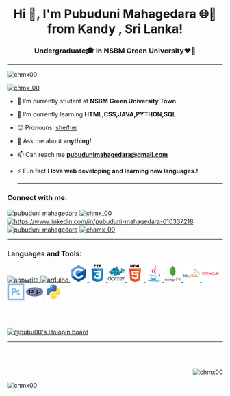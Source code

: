 <h1 align="center">Hi 👋, I'm Pubuduni Mahagedara 🌐📌 from Kandy , Sri Lanka!</h1>
<h3 align="center">Undergraduate🎓 in NSBM Green University❤🍃</h3><hr>

<p align="left"> <img src="https://komarev.com/ghpvc/?username=chmx00&label=Profile%20views&color=0e75b6&style=flat" alt="chmx00" /> </p>

<p align="left"> <a href="https://twitter.com/chmx_00" target="blank"><img src="https://img.shields.io/twitter/follow/chmx_00?logo=twitter&style=for-the-badge" alt="chmx_00" /></a> </p>

- 🔭 I’m currently student at **NSBM Green University Town**

- 🌱 I’m currently learning **HTML,CSS,JAVA,PYTHON,SQL**

- 😉 Pronouns: [she/her](she/her)

- 💬 Ask me about **anything!**

- 📫 Can reach me **pubudunimahagedara@gmail.com**

- ⚡ Fun fact **I love web developing and learning new languages.!**<hr>

<h3 align="left">Connect with me:</h3>
<p align="left">
<a href="https://dev.to/chmx00" target="blank"><img align="center" src="https://raw.githubusercontent.com/rahuldkjain/github-profile-readme-generator/master/src/images/icons/Social/devto.svg" alt="pubuduni mahagedara" height="30" width="40" /></a>
<a href="https://twitter.com/chmx_00" target="blank"><img align="center" src="https://raw.githubusercontent.com/rahuldkjain/github-profile-readme-generator/master/src/images/icons/Social/twitter.svg" alt="chmx_00" height="30" width="40" /></a>
<a href="https://www.linkedin.com/in/pubuduni-mahagedara-610337218" target="blank"><img align="center" src="https://raw.githubusercontent.com/rahuldkjain/github-profile-readme-generator/master/src/images/icons/Social/linked-in-alt.svg" alt="https://www.linkedin.com/in/pubuduni-mahagedara-610337218" height="30" width="40" /></a>
<a href="https://www.facebook.com/pubuduni.mahagedara.1?mibextid=ZbWKwL"target="blank"><img align="center" src="https://raw.githubusercontent.com/rahuldkjain/github-profile-readme-generator/master/src/images/icons/Social/facebook.svg" alt="pubuduni mahagedara" height="30" width="40" /></a>
<a href="https://www.instagram.com/___chmx___/" target="blank"><img align="center" src="https://raw.githubusercontent.com/rahuldkjain/github-profile-readme-generator/master/src/images/icons/Social/instagram.svg" alt="chamx_00" height="30" width="40" /></a>
</p>
<hr>
<h3 align="left">Languages and Tools:</h3>
<p align="left"> <a href="https://appwrite.io" target="_blank" rel="noreferrer"> <img src="https://www.vectorlogo.zone/logos/appwriteio/appwriteio-icon.svg" alt="appwrite" width="40" height="40"/> </a> <a href="https://www.arduino.cc/" target="_blank" rel="noreferrer"> <img src="https://cdn.worldvectorlogo.com/logos/arduino-1.svg" alt="arduino" width="40" height="40"/> </a> <a href="https://www.cprogramming.com/" target="_blank" rel="noreferrer"> <img src="https://raw.githubusercontent.com/devicons/devicon/master/icons/c/c-original.svg" alt="c" width="40" height="40"/> </a> <a href="https://www.w3schools.com/css/" target="_blank" rel="noreferrer"> <img src="https://raw.githubusercontent.com/devicons/devicon/master/icons/css3/css3-original-wordmark.svg" alt="css3" width="40" height="40"/> </a> <a href="https://www.docker.com/" target="_blank" rel="noreferrer"> <img src="https://raw.githubusercontent.com/devicons/devicon/master/icons/docker/docker-original-wordmark.svg" alt="docker" width="40" height="40"/> </a> <a href="https://www.w3.org/html/" target="_blank" rel="noreferrer"> <img src="https://raw.githubusercontent.com/devicons/devicon/master/icons/html5/html5-original-wordmark.svg" alt="html5" width="40" height="40"/> </a> <a href="https://www.java.com" target="_blank" rel="noreferrer"> <img src="https://raw.githubusercontent.com/devicons/devicon/master/icons/java/java-original.svg" alt="java" width="40" height="40"/> </a> <a href="https://www.mongodb.com/" target="_blank" rel="noreferrer"> <img src="https://raw.githubusercontent.com/devicons/devicon/master/icons/mongodb/mongodb-original-wordmark.svg" alt="mongodb" width="40" height="40"/> </a> <a href="https://www.mysql.com/" target="_blank" rel="noreferrer"> <img src="https://raw.githubusercontent.com/devicons/devicon/master/icons/mysql/mysql-original-wordmark.svg" alt="mysql" width="40" height="40"/> </a> <a href="https://www.oracle.com/" target="_blank" rel="noreferrer"> <img src="https://raw.githubusercontent.com/devicons/devicon/master/icons/oracle/oracle-original.svg" alt="oracle" width="40" height="40"/> </a> <a href="https://www.photoshop.com/en" target="_blank" rel="noreferrer"> <img src="https://raw.githubusercontent.com/devicons/devicon/master/icons/photoshop/photoshop-line.svg" alt="photoshop" width="40" height="40"/> </a> <a href="https://www.php.net" target="_blank" rel="noreferrer"> <img src="https://raw.githubusercontent.com/devicons/devicon/master/icons/php/php-original.svg" alt="php" width="40" height="40"/> </a> <a href="https://www.python.org" target="_blank" rel="noreferrer"> <img src="https://raw.githubusercontent.com/devicons/devicon/master/icons/python/python-original.svg" alt="python" width="40" height="40"/> </a> </p><br><br>

[![@pubu00's Holopin board](https://holopin.me/pubu00)](https://holopin.io/@pubu00)<hr>

<br><br><p>&nbsp;<img align="right" src="https://github-readme-stats.vercel.app/api?username=chmx00&show_icons=true&locale=en" alt="chmx00" /></p>

<p><img align="left" src="https://github-readme-streak-stats.herokuapp.com/?user=chmx00&" alt="chmx00" /></p>
